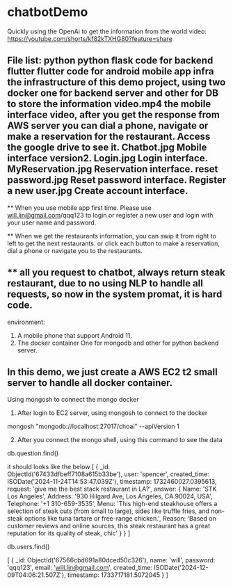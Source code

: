 # chatbotDemo
Quickly using the OpenAi to get the information from the world
video: https://youtube.com/shorts/kf82kTXHG80?feature=share

File list:
python   				        python flask code for backend
flutter 	              flutter code for android mobile app
infra                   the infrastructure of this demo project, using two docker
                        one for backend server and other for DB to store the information
video.mp4               the mobile interface video, after you get the response from AWS server
                        you can dial a phone, navigate or make a reservation for the restaurant.
                        Access the google drive to see it.
Chatbot.jpg             Mobile interface version2. 
Login.jpg               Login interface.
MyReservation.jpg       Reservation interface.
reset password.jpg      Reset password interface.
Register a new user.jpg Create account interface.
---------------------------------------------------------------------------------
** When you use mobile app first time. Please use will.lin@gmail.com/qqq123 
   to login or register a new user and login with your user name and password.

** When we get the restaurants information, you can swip it from right to left to get 
the next restaurants. or click each button to make a reservation, dial a phone or navigate 
you to the restaurants.

** all you request to chatbot, always return steak restaurant, due to no using NLP to 
handle all requests, so now in the system promat, it is hard code. 
---------------------------------------------------------------------------------

environment:

1. A mobile phone that support Android 11.
2. The docker container
   One for mongodb and other for python backend server.

In this demo, we just create a AWS EC2 t2 small server to handle all docker container.
---------------------------------------------------------------------------------

Using mongosh to connect the mongo docker

1. After login to EC2 server, using mongosh to connect to the docker 

mongosh "mongodb://localhost:27017/choai" --apiVersion 1

2. After you connect the mongo shell, using this command to see the data 

db.question.find()

it should looks like the below 
[
  {
    _id: ObjectId('67433dfbeff7108a615b33be'),
    user: 'spencer',
    created_time: ISODate('2024-11-24T14:53:47.039Z'),
    timestamp: 1732460027.0395613,
    request: 'give me the best stack restaurant in LA?',
    answer: {
      Name: 'STK Los Angeles',
      Address: '930 Hilgard Ave, Los Angeles, CA 90024, USA',
      Telephone: '+1 310-659-3535',
      Menu: 'This high-end steakhouse offers a selection of steak cuts (from small to large), sides like truffle fries, and non-steak options like tuna tartare or free-range chicken.',
      Reason: 'Based on customer reviews and online sources, this steak restaurant has a great reputation for its quality of steak, chic'
    }
  }
]

db.users.find()

[
  {
    _id: ObjectId('67566cbd691a80dced50c326'),
    name: 'will',
    password: 'qqq123',
    email: 'will.lin@gmail.com',
    created_time: ISODate('2024-12-09T04:06:21.507Z'),
    timestamp: 1733717181.5072045
  }
]

